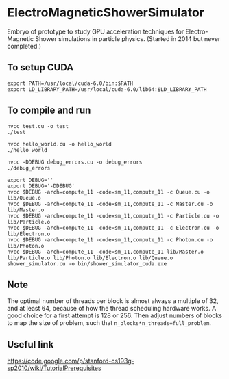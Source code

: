 # ElectroMagneticShowerSimulator

Embryo of prototype to study GPU acceleration techniques for Electro-Magnetic Shower simulations in particle physics. 
(Started in 2014 but never completed.)

## To setup CUDA
```
export PATH=/usr/local/cuda-6.0/bin:$PATH
export LD_LIBRARY_PATH=/usr/local/cuda-6.0/lib64:$LD_LIBRARY_PATH
```

## To compile and run
```
nvcc test.cu -o test 
./test

nvcc hello_world.cu -o hello_world
./hello_world

nvcc -DDEBUG debug_errors.cu -o debug_errors
./debug_errors

export DEBUG=''
export DEBUG='-DDEBUG'
nvcc $DEBUG -arch=compute_11 -code=sm_11,compute_11 -c Queue.cu -o lib/Queue.o
nvcc $DEBUG -arch=compute_11 -code=sm_11,compute_11 -c Master.cu -o lib/Master.o
nvcc $DEBUG -arch=compute_11 -code=sm_11,compute_11 -c Particle.cu -o lib/Particle.o
nvcc $DEBUG -arch=compute_11 -code=sm_11,compute_11 -c Electron.cu -o lib/Electron.o
nvcc $DEBUG -arch=compute_11 -code=sm_11,compute_11 -c Photon.cu -o lib/Photon.o
nvcc $DEBUG -arch=compute_11 -code=sm_11,compute_11 lib/Master.o lib/Particle.o lib/Photon.o lib/Electron.o lib/Queue.o shower_simulator.cu -o bin/shower_simulator_cuda.exe
```

## Note
The optimal number of threads per block is almost always a multiple of 32, and at least 64, 
because of how the thread scheduling hardware works. A good choice for a first attempt is 128 or 256.
Then adjust numbers of blocks to map the size of problem, such that `n_blocks*n_threads=full_problem`.


## Useful link
https://code.google.com/p/stanford-cs193g-sp2010/wiki/TutorialPrerequisites

